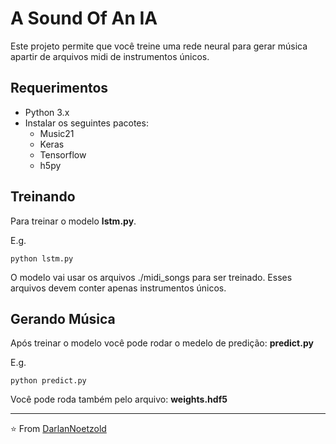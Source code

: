 # A Sound Of An IA

Este projeto permite que você treine uma rede neural para gerar música apartir de arquivos midi de instrumentos únicos.

## Requerimentos

* Python 3.x
* Instalar os seguintes pacotes:
	* Music21
	* Keras
	* Tensorflow
	* h5py

## Treinando

Para treinar o modelo **lstm.py**.

E.g.

```
python lstm.py
```

O modelo vai usar os arquivos ./midi_songs para ser treinado. Esses arquivos devem conter apenas instrumentos únicos.

## Gerando Música

Após treinar o modelo você pode rodar o medelo de predição: **predict.py**

E.g.

```
python predict.py
```

Você pode roda também pelo arquivo: **weights.hdf5**

---

⭐️ From [DarlanNoetzold](https://github.com/DarlanNoetzold)
